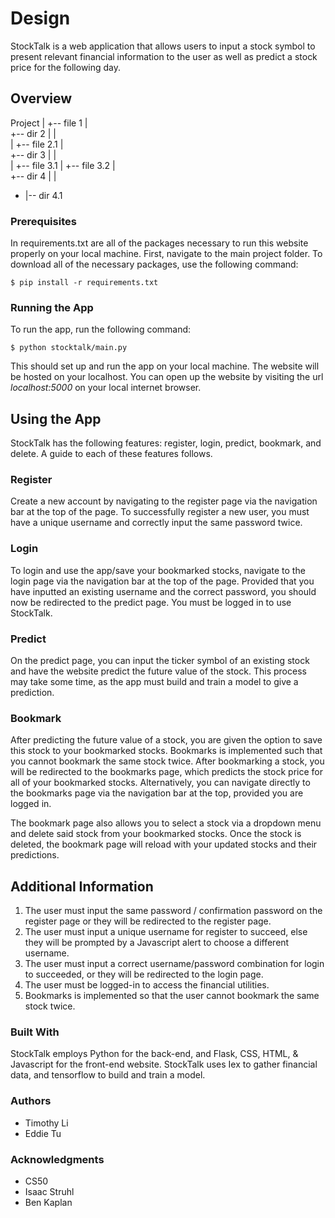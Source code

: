 # Design

StockTalk is a web application that allows users to input a stock symbol to present relevant financial information to the user as well as predict a stock price for the following day.

## Overview

Project
 |
 +-- file 1
 |    
 +-- dir 2
 |  |  
 |  +-- file 2.1
 |    
 +-- dir 3
 |  |  
 |  +-- file 3.1
 |  +-- file 3.2
 |    
 +-- dir 4
 |  |  
 +  |-- dir 4.1

### Prerequisites

In requirements.txt are all of the packages necessary to run this website properly on your local machine. First, navigate to the main project folder. To download all of the necessary packages, use the following command:

```
$ pip install -r requirements.txt
```

### Running the App

To run the app, run the following command:

```
$ python stocktalk/main.py
```

This should set up and run the app on your local machine. The website will be hosted on your localhost. You can open up the website by visiting the url *localhost:5000* on your local internet browser.

## Using the App

StockTalk has the following features: register, login, predict, bookmark, and delete. A guide to each of these features follows.

### Register

Create a new account by navigating to the register page via the navigation bar at the top of the page.  To successfully register a new user, you must have a unique username and correctly input the same password twice.

### Login

To login and use the app/save your bookmarked stocks, navigate to the login page via the navigation bar at the top of the page. Provided that you have inputted an existing username and the correct password, you should now be redirected to the predict page. You must be logged in to use StockTalk.

### Predict

On the predict page, you can input the ticker symbol of an existing stock and have the website predict the future value of the stock. This process may take some time, as the app must build and train a model to give a prediction.

### Bookmark

After predicting the future value of a stock, you are given the option to save this stock to your bookmarked stocks. Bookmarks is implemented such that you cannot bookmark the same stock twice. After bookmarking a stock, you will be redirected to the bookmarks page, which predicts the stock price for all of your bookmarked stocks. Alternatively, you can navigate directly to the bookmarks page via the navigation bar at the top, provided you are logged in.

The bookmark page also allows you to select a stock via a dropdown menu and delete said stock from your bookmarked stocks.  Once the stock is deleted, the bookmark page will reload with your updated stocks and their predictions.

## Additional Information

1. The user must input the same password / confirmation password on the register page or they will be redirected to the register page.
2. The user must input a unique username for register to succeed, else they will be prompted by a Javascript alert to choose a different username.
3. The user must input a correct username/password combination for login to succeeded, or they will be redirected to the login page.
4. The user must be logged-in to access the financial utilities.
5. Bookmarks is implemented so that the user cannot bookmark the same stock twice.

### Built With

StockTalk employs Python for the back-end, and Flask, CSS, HTML, & Javascript for the front-end website. StockTalk uses Iex to gather financial data, and tensorflow to build and train a model.

### Authors

* Timothy Li
* Eddie Tu

### Acknowledgments

* CS50
* Isaac Struhl
* Ben Kaplan
